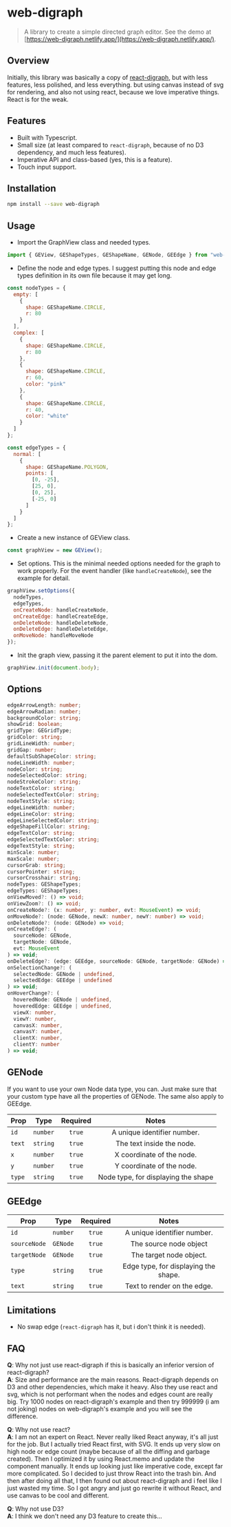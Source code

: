 # web-digraph

> A library to create a simple directed graph editor. See the demo at [https://web-digraph.netlify.app/](https://web-digraph.netlify.app/).

## Overview

Initially, this library was basically a copy of [react-digraph](https://github.com/uber/react-digraph), but with less features, less polished, and less everything. but using canvas instead of svg for rendering, and also not using react, because we love imperative things. React is for the weak.

## Features

- Built with Typescript.
- Small size (at least compared to `react-digraph`, because of no D3 dependency, and much less features).
- Imperative API and class-based (yes, this is a feature).
- Touch input support.

## Installation

```bash
npm install --save web-digraph
```

## Usage

- Import the GraphView class and needed types.

```js
import { GEView, GEShapeTypes, GEShapeName, GENode, GEEdge } from "web-digraph";
```

- Define the node and edge types. I suggest putting this node and edge types definition in its own file because it may get long.

```js
const nodeTypes = {
  empty: [
    {
      shape: GEShapeName.CIRCLE,
      r: 80
    }
  ],
  complex: [
    {
      shape: GEShapeName.CIRCLE,
      r: 80
    },
    {
      shape: GEShapeName.CIRCLE,
      r: 60,
      color: "pink"
    },
    {
      shape: GEShapeName.CIRCLE,
      r: 40,
      color: "white"
    }
  ]
};

const edgeTypes = {
  normal: [
    {
      shape: GEShapeName.POLYGON,
      points: [
        [0, -25],
        [25, 0],
        [0, 25],
        [-25, 0]
      ]
    }
  ]
};
```

- Create a new instance of GEView class.

```js
const graphView = new GEView();
```

- Set options. This is the minimal needed options needed for the graph to work properly. For the event handler (like `handleCreateNode`), see the example for detail.

```js
graphView.setOptions({
  nodeTypes,
  edgeTypes,
  onCreateNode: handleCreateNode,
  onCreateEdge: handleCreateEdge,
  onDeleteNode: handleDeleteNode,
  onDeleteEdge: handleDeleteEdge,
  onMoveNode: handleMoveNode
});
```

- Init the graph view, passing it the parent element to put it into the dom.

```js
graphView.init(document.body);
```

## Options

```typescript
edgeArrowLength: number;
edgeArrowRadian: number;
backgroundColor: string;
showGrid: boolean;
gridType: GEGridType;
gridColor: string;
gridLineWidth: number;
gridGap: number;
defaultSubShapeColor: string;
nodeLineWidth: number;
nodeColor: string;
nodeSelectedColor: string;
nodeStrokeColor: string;
nodeTextColor: string;
nodeSelectedTextColor: string;
nodeTextStyle: string;
edgeLineWidth: number;
edgeLineColor: string;
edgeLineSelectedColor: string;
edgeShapeFillColor: string;
edgeTextColor: string;
edgeSelectedTextColor: string;
edgeTextStyle: string;
minScale: number;
maxScale: number;
cursorGrab: string;
cursorPointer: string;
cursorCrosshair: string;
nodeTypes: GEShapeTypes;
edgeTypes: GEShapeTypes;
onViewMoved?: () => void;
onViewZoom?: () => void;
onCreateNode?: (x: number, y: number, evt: MouseEvent) => void;
onMoveNode?: (node: GENode, newX: number, newY: number) => void;
onDeleteNode?: (node: GENode) => void;
onCreateEdge?: (
  sourceNode: GENode,
  targetNode: GENode,
  evt: MouseEvent
) => void;
onDeleteEdge?: (edge: GEEdge, sourceNode: GENode, targetNode: GENode) => void;
onSelectionChange?: (
  selectedNode: GENode | undefined,
  selectedEdge: GEEdge | undefined
) => void;
onHoverChange?: (
  hoveredNode: GENode | undefined,
  hoveredEdge: GEEdge | undefined,
  viewX: number,
  viewY: number,
  canvasX: number,
  canvasY: number,
  clientX: number,
  clientY: number
) => void;
```

## GENode

If you want to use your own Node data type, you can. Just make sure that your custom type have all the properties of GENode. The same also apply to GEEdge.

| Prop   |   Type   | Required |                Notes                |
| ------ | :------: | :------: | :---------------------------------: |
| `id`   | `number` |  `true`  |     A unique identifier number.     |
| `text` | `string` |  `true`  |      The text inside the node.      |
| `x`    | `number` |  `true`  |      X coordinate of the node.      |
| `y`    | `number` |  `true`  |      Y coordinate of the node.      |
| `type` | `string` |  `true`  | Node type, for displaying the shape |

## GEEdge

| Prop         |   Type   | Required |                Notes                 |
| ------------ | :------: | :------: | :----------------------------------: |
| `id`         | `number` |  `true`  |     A unique identifier number.      |
| `sourceNode` | `GENode` |  `true`  |        The source node object        |
| `targetNode` | `GENode` |  `true`  |       The target node object.        |
| `type`       | `string` |  `true`  | Edge type, for displaying the shape. |
| `text`       | `string` |  `true`  |     Text to render on the edge.      |

## Limitations

- No swap edge (`react-digraph` has it, but i don't think it is needed).

## FAQ

**Q**: Why not just use react-digraph if this is basically an inferior version of react-digraph?  
**A**: Size and performance are the main reasons. React-digraph depends on D3 and other dependencies, which make it heavy. Also they use react and svg, which is not performant when the nodes and edges count are really big. Try 1000 nodes on react-digraph's example and then try 999999 (i am not joking) nodes on web-digraph's example and you will see the difference.

**Q**: Why not use react?  
**A**: I am not an expert on React. Never really liked React anyway, it's all just for the job. But I actually tried React first, with SVG. It ends up very slow on high node or edge count (maybe because of all the diffing and garbage created). Then I optimized it by using React.memo and update the component manually. It ends up looking just like imperative code, except far more complicated. So I decided to just throw React into the trash bin. And then after doing all that, I then found out about react-digraph and i feel like I just wasted my time. So I got angry and just go rewrite it without React, and use canvas to be cool and different.

**Q**: Why not use D3?  
**A**: I think we don't need any D3 feature to create this...
